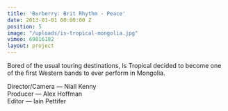 ```yaml
---
title: 'Burberry: Brit Rhythm - Peace'
date: 2013-01-01 00:00:00 Z
position: 5
image: "/uploads/is-tropical-mongolia.jpg"
vimeo: 69016182
layout: project
---
```


Bored of the usual touring destinations, Is Tropical decided to become one of the first Western bands to ever perform in Mongolia.

Director/Camera — Niall Kenny  
Producer — Alex Hoffman  
Editor — Iain Pettifer  